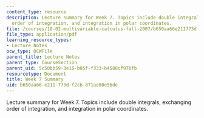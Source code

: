 ```yaml
---
content_type: resource
description: Lecture summary for Week 7. Topics include double integrals, exchanging
  order of integration, and integration in polar coordinates.
file: /courses/18-02-multivariable-calculus-fall-2007/b650aa66e211773df2cb871ae60e56de_lec_week7.pdf
file_type: application/pdf
learning_resource_types:
- Lecture Notes
ocw_type: OCWFile
parent_title: Lecture Notes
parent_type: CourseSection
parent_uid: 5c50bb59-3e16-b05f-f333-b4588cf970fb
resourcetype: Document
title: Week 7 Summary
uid: b650aa66-e211-773d-f2cb-871ae60e56de
---
```

Lecture summary for Week 7. Topics include double integrals, exchanging order of integration, and integration in polar coordinates.